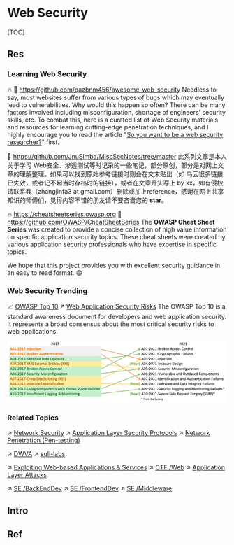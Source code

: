# Web Security

[TOC]



## Res
### Learning Web Security
🔥 🚧 https://github.com/qazbnm456/awesome-web-security
Needless to say, most websites suffer from various types of bugs which may eventually lead to vulnerabilities. Why would this happen so often? There can be many factors involved including misconfiguration, shortage of engineers' security skills, etc. To combat this, here is a curated list of Web Security materials and resources for learning cutting-edge penetration techniques, and I highly encourage you to read the article "[So you want to be a web security researcher?](https://portswigger.net/blog/so-you-want-to-be-a-web-security-researcher)" first.

📂 https://github.com/JnuSimba/MiscSecNotes/tree/master
此系列文章是本人关于学习 Web安全、渗透测试等时记录的一些笔记，部分原创，部分是对网上文章的理解整理。如果可以找到原始参考链接时则会在文末贴出（如 乌云很多链接已失效，或者记不起当时存档时的链接），或者在文章开头写上 by xx，如有侵权请联系我（zhangjinfa3 at gmail.com）删除或加上reference，感谢在网上共享知识的师傅们，觉得内容不错的朋友请不要吝啬您的 **star**。

🔥 https://cheatsheetseries.owasp.org
🚧 https://github.com/OWASP/CheatSheetSeries
The **OWASP Cheat Sheet Series** was created to provide a concise collection of high value information on specific application security topics. These cheat sheets were created by various application security professionals who have expertise in specific topics.

We hope that this project provides you with excellent security guidance in an easy to read format. 😄

### Web Security Trending
📈 [OWASP Top 10](https://owasp.org/www-project-top-ten/)
↗ [Web Application Security Risks](🛟%20Web%20Application%20Security%20Risks/Web%20Application%20Security%20Risks.md)
The OWASP Top 10 is a standard awareness document for developers and web application security. It represents a broad consensus about the most critical security risks to web applications.

![](../../../../Assets/Pics/Pasted%20image%2020231010134233.png)


### Related Topics
↗ [Network Security](../../Network%20Security/Network%20Security.md)
↗ [Application Layer Security Protocols](../../Network%20Security/🏇%20Network%20Security%20Basics%20&%20Protocols/📱%20Application%20Layer%20Security%20Protocols/Application%20Layer%20Security%20Protocols.md)
↗ [Network Penetration (Pen-testing)](../../🥇%20Best%20Practice/💉%20Network%20Penetration%20(Pen-testing)/Network%20Penetration%20(Pen-testing).md)

↗ [DWVA](../../☠️%20Kill%20Chain/🎯%20Cyber%20Ranges%20&%20Labs/🧪%20Security%20Labs/DWVA/DWVA.md)
↗ [sqli-labs](../../☠️%20Kill%20Chain/🎯%20Cyber%20Ranges%20&%20Labs/🧪%20Security%20Labs/sqli-labs/sqli-labs.md)

↗ [Exploiting Web-based Applications & Services](../../🥇%20Best%20Practice/💉%20Network%20Penetration%20(Pen-testing)/Exploit%20or%20Compromise%20Phase/Exploiting%20Web-based%20Applications%20&%20Services/Exploiting%20Web-based%20Applications%20&%20Services.md)
↗ [CTF /Web](../../🥇%20Best%20Practice/CTF/Web/Web.md)
↗ [Application Layer Attacks](../../Network%20Security/Network%20Treats%20&%20Attacks/Application%20Layer%20Attacks.md)

↗ [SE /BackEndDev](../../../Software%20Engineering/👾%20Web%20Development/🗄️%20Web%20BackEnd%20Dev/Web%20BackEnd%20Dev.md)
↗ [SE /FrontendDev](../../../Software%20Engineering/👾%20Web%20Development/🖥️%20Web%20FrontEnd%20Dev/Web%20FrontEnd%20Dev.md)
↗ [SE /Middleware](../../../Software%20Engineering/👾%20Web%20Development/🥪%20Middleware/Middleware.md)



## Intro



## Ref
[👍 前端安全系列（二）：如何防止CSRF攻击？| 美团技术文档]: https://tech.meituan.com/2018/10/11/fe-security-csrf.html
[如何在TG群中获取用户真实IP？这些手段教你轻松实现【附代码】]: https://telegra.ph/如何在TG群中获取用户真实IP这些手段教你轻松实现附代码-04-24
[红队攻防之PC端微信个人信息与聊天记录取证]: https://telegra.ph/红队攻防之PC端微信个人信息与聊天记录取证-04-19

